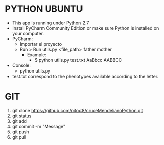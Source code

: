 PYTHON UBUNTU
=============

- This app is running under Python 2.7
- Install PyCharm Community Edition or make sure Python is installed on your computer.
- PyCharm:
    - Importar el proyecto
    - Run > Run utils.py <file_path> father mother
        - Example:
            - $ python utils.py test.txt AaBbcc AABBCC
- Console:
    - python utils.py
- test.txt correspond to the phenotypes available according to the letter.

GIT
===
1. git clone https://github.com/pitoc8/cruceMendelianoPython.git
2. git status
3. git add <file>
4. git commit -m "Message"
5. git push
6. git pull